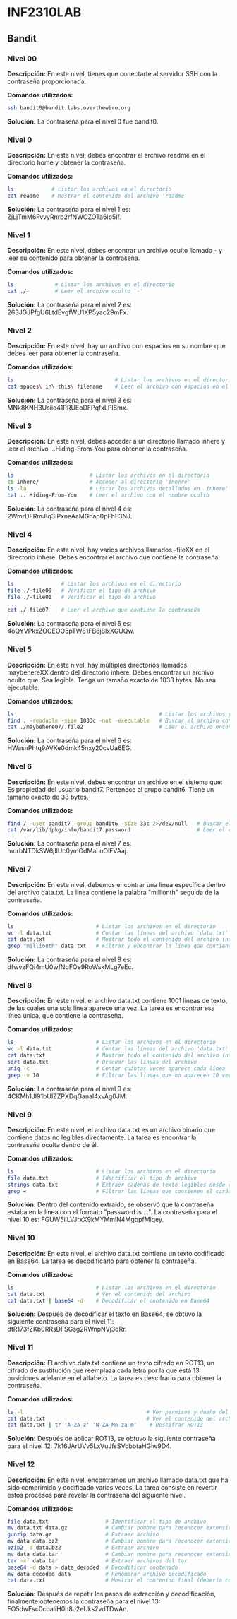 # INF2310LAB
## Bandit

### Nivel 00

**Descripción:** En este nivel, tienes que conectarte al servidor SSH con la contraseña proporcionada.

**Comandos utilizados:**
```bash
ssh bandit0@bandit.labs.overthewire.org
```
**Solución:** La contraseña para el nivel 0 fue bandit0.

### Nivel 0

**Descripción:** En este nivel, debes encontrar el archivo readme en el directorio home y obtener la contraseña.

**Comandos utilizados:**
```bash
ls            # Listar los archivos en el directorio
cat readme    # Mostrar el contenido del archivo 'readme'
```
**Solución:** La contraseña para el nivel 1 es: ZjLjTmM6FvvyRnrb2rfNWOZOTa6ip5If.

### Nivel 1

**Descripción:** En este nivel, debes encontrar un archivo oculto llamado - y leer su contenido para obtener la contraseña.

**Comandos utilizados:**
```bash
ls             # Listar los archivos en el directorio
cat ./-        # Leer el archivo oculto '-'
```
**Solución:** La contraseña para el nivel 2 es: 263JGJPfgU6LtdEvgfWU1XP5yac29mFx.

### Nivel 2

**Descripción:** En este nivel, hay un archivo con espacios en su nombre que debes leer para obtener la contraseña.

**Comandos utilizados:**
```bash
ls                                # Listar los archivos en el directorio
cat spaces\ in\ this\ filename    # Leer el archivo con espacios en el nombre
```
**Solución:** La contraseña para el nivel 3 es: MNk8KNH3Usiio41PRUEoDFPqfxLPlSmx.

### Nivel 3

**Descripción:** En este nivel, debes acceder a un directorio llamado inhere y leer el archivo ...Hiding-From-You para obtener la contraseña.

**Comandos utilizados:**
```bash
ls                        # Listar los archivos en el directorio
cd inhere/                # Acceder al directorio 'inhere'
ls -la                    # Listar los archivos detallados en 'inhere'
cat ...Hiding-From-You    # Leer el archivo con el nombre oculto
```
**Solución:** La contraseña para el nivel 4 es: 2WmrDFRmJIq3IPxneAaMGhap0pFhF3NJ.

### Nivel 4

**Descripción:** En este nivel, hay varios archivos llamados -fileXX en el directorio inhere. Debes encontrar el archivo que contiene la contraseña.

**Comandos utilizados:**
```bash
ls               # Listar los archivos en el directorio
file ./-file00   # Verificar el tipo de archivo
file ./-file01   # Verificar el tipo de archivo
...
cat ./-file07    # Leer el archivo que contiene la contraseña
```
**Solución:** La contraseña para el nivel 5 es: 4oQYVPkxZOOEOO5pTW81FB8j8lxXGUQw.

### Nivel 5

**Descripción:** En este nivel, hay múltiples directorios llamados maybehereXX dentro del directorio inhere. Debes encontrar un archivo oculto que: Sea legible. Tenga un tamaño exacto de 1033 bytes. No sea ejecutable.

**Comandos utilizados:**
```bash
ls                                              # Listar los archivos y directorios en 'inhere'
find . -readable -size 1033c -not -executable   # Buscar el archivo con las características indicadas
cat ./maybehere07/.file2                        # Leer el archivo encontrado
```
**Solución:** La contraseña para el nivel 6 es: HWasnPhtq9AVKe0dmk45nxy20cvUa6EG.

### Nivel 6

**Descripción:** En este nivel, debes encontrar un archivo en el sistema que: Es propiedad del usuario bandit7. Pertenece al grupo bandit6. Tiene un tamaño exacto de 33 bytes.

**Comandos utilizados:**
```bash
find / -user bandit7 -group bandit6 -size 33c 2>/dev/null   # Buscar el archivo evitando errores de permisos
cat /var/lib/dpkg/info/bandit7.password                     # Leer el contenido del archivo encontrado
```
**Solución:** La contraseña para el nivel 7 es: morbNTDkSW6jIlUc0ymOdMaLnOlFVAaj.

### Nivel 7

**Descripción:** En este nivel, debemos encontrar una línea específica dentro del archivo data.txt. La línea contiene la palabra "millionth" seguida de la contraseña.

**Comandos utilizados:**
```bash
ls                          # Listar los archivos en el directorio
wc -l data.txt              # Contar las líneas del archivo 'data.txt'
cat data.txt                # Mostrar todo el contenido del archivo (no recomendado para archivos grandes)
grep "millionth" data.txt   # Filtrar y encontrar la línea que contiene "millionth"
```
**Solución:** La contraseña para el nivel 8 es: dfwvzFQi4mU0wfNbFOe9RoWskMLg7eEc.

### Nivel 8

**Descripción:** En este nivel, el archivo data.txt contiene 1001 líneas de texto, de las cuales una sola línea aparece una vez. La tarea es encontrar esa línea única, que contiene la contraseña.

**Comandos utilizados:**
```bash
ls                          # Listar los archivos en el directorio
wc -l data.txt              # Contar las líneas del archivo 'data.txt'
cat data.txt                # Mostrar todo el contenido del archivo (no recomendado)
sort data.txt               # Ordenar las líneas del archivo
uniq -c                     # Contar cuántas veces aparece cada línea
grep -v 10                  # Filtrar las líneas que no aparecen 10 veces (muestra la única repetida 1 vez)
```
**Solución:** La contraseña para el nivel 9 es: 4CKMh1JI91bUIZZPXDqGanal4xvAg0JM.

### Nivel 9

**Descripción:** En este nivel, el archivo data.txt es un archivo binario que contiene datos no legibles directamente. La tarea es encontrar la contraseña oculta dentro de él.

**Comandos utilizados:**
```bash
ls                          # Listar los archivos en el directorio
file data.txt               # Identificar el tipo de archivo
strings data.txt            # Extraer cadenas de texto legibles desde el archivo binario
grep =                      # Filtrar las líneas que contienen el carácter '='
```
**Solución:** Dentro del contenido extraído, se observó que la contraseña estaba en la línea con el formato "password is ...". La contraseña para el nivel 10 es: FGUW5ilLVJrxX9kMYMmlN4MgbpfMiqey.

### Nivel 10

**Descripción:** En este nivel, el archivo data.txt contiene un texto codificado en Base64. La tarea es decodificarlo para obtener la contraseña.

**Comandos utilizados:**
```bash
ls                          # Listar los archivos en el directorio
cat data.txt                # Ver el contenido del archivo
cat data.txt | base64 -d    # Decodificar el contenido en Base64
```
**Solución:** Después de decodificar el texto en Base64, se obtuvo la siguiente contraseña para el nivel 11: dtR173fZKb0RRsDFSGsg2RWnpNVj3qRr.

### Nivel 11

**Descripción:** El archivo data.txt contiene un texto cifrado en ROT13, un cifrado de sustitución que reemplaza cada letra por la que está 13 posiciones adelante en el alfabeto. La tarea es descifrarlo para obtener la contraseña.

**Comandos utilizados:**
```bash
ls -l                                       # Ver permisos y dueño del archivo
cat data.txt                                # Ver el contenido del archivo
cat data.txt | tr 'A-Za-z' 'N-ZA-Mn-za-m'    # Descifrar ROT13
```
**Solución:** Después de aplicar ROT13, se obtuvo la siguiente contraseña para el nivel 12: 7k16JArUVv5LxVuJfsSVdbbtaHGlw9D4.

### Nivel 12

**Descripción:** En este nivel, encontramos un archivo llamado data.txt que ha sido comprimido y codificado varias veces. La tarea consiste en revertir estos procesos para revelar la contraseña del siguiente nivel.

**Comandos utilizados:**
```bash
file data.txt                  # Identificar el tipo de archivo
mv data.txt data.gz            # Cambiar nombre para reconocer extensión
gunzip data.gz                 # Extraer archivo
mv data data.bz2               # Cambiar nombre para reconocer extensión
bzip2 -d data.bz2              # Extraer archivo
mv data data.tar               # Cambiar nombre para reconocer extensión
tar -xf data.tar               # Extraer archivos del tar
base64 -d data > data_decoded  # Decodificar contenido
mv data_decoded data           # Renombrar archivo decodificado
cat data.txt                   # Mostrar el contenido final (debería contener la contraseña)
```
**Solución:** Después de repetir los pasos de extracción y decodificación, finalmente obtenemos la contraseña para el nivel 13: FO5dwFsc0cbaIiH0h8J2eUks2vdTDwAn.
